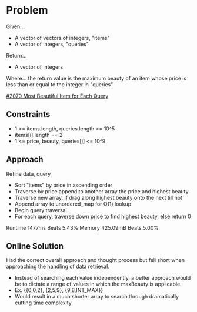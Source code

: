 
# Problem 
Given...
- A vector of vectors of integers, "items"
- A vector of integers, "queries"

Return...
- A vector of integers

Where...
the return value is the maximum beauty of an item whose price is less than or
equal to the integer in "queries"

[#2070 Most Beautiful Item for Each Query](https://leetcode.com/problems/most-beautiful-item-for-each-query/description/?envType=daily-question&envId=2024-11-12)

## Constraints
- 1 <= items.length, queries.length <= 10^5
- items\[i].length == 2
- 1 <= price, beauty, queries\[j] <= 10^9

## Approach
Refine data, query
- Sort "items" by price in ascending order
- Traverse by price append to another array the price and highest beauty
- Traverse new array, if drag along highest beauty onto the next till not
- Append array to unordered_map for O\(1) lookup
- Begin query traversal
- For each query, traverse down price to find highest beauty, else return 0

Runtime 1477ms Beats 5.43%
Memory 425.09mB Beats 5.00%

## Online Solution
Had the correct overall approach and thought process but fell short when 
approaching the handling of data retrieval.
- Instead of searching each value independently, a better approach would 
be to dictate a range of values in which the maxBeauty is applicable.
- Ex. \{{0,0,2}, {2,5,9}, {9,8,INT_MAX}}
- Would result in a much shorter array to search through dramatically 
cutting time complexity
